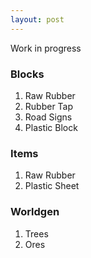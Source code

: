 ```yaml
---
layout: post
---
```

Work in progress


### Blocks

1. Raw Rubber
2. Rubber Tap
3. Road Signs
4. Plastic Block

### Items

1. Raw Rubber
2. Plastic Sheet


### Worldgen

1. Trees
2. Ores
